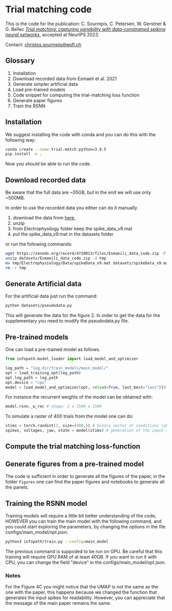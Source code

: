 # Trial matching code

This is the code for the publication:
C. Sourmpis, C. Petersen, W. Gerstner & G. Bellec
[*Trial matching: capturing variability with data-constrained spiking neural networks*](https://neurips.cc/virtual/2023/poster/71974), accepted at NeurIPS 2023.

Contact:
[christos.sourmpis@epfl.ch](mailto:christos.sourmpis@epfl.ch)


## Glossary
1) Installation
2) Download recorded data from Esmaeli et al. 2021
3) Generate simpler artificial data
4) Load pre-trained models
5) Code snippet for computing the trial-matching loss function
6) Generate paper figures
7) Train the RSNN

## Installation
We suggest installing the code with conda and you can do this with the following way:

```bash
conda create --name trial-match python=3.9.5
pip install -e .
```
Now you should be able to run the code.

## Download recorded data
Be aware that the full data are ~55GB, but in the end we will use only ~500MB.

In order to use the recorded data you either can do it manually 
1. download the data from [here](https://zenodo.org/record/4720013), 
2. unzip 
3. from Electrophysilogy folder keep the spike_data_v9.mat 
4. put the spike_data_v9.mat in the datasets folder 

or run the following commands:

```bash
wget https://zenodo.org/record/4720013/files/Esmaeili_data_code.zip -P datasets
unzip datasets/Esmaeili_data_code.zip -d tmp
mv tmp/Electrophysiology/Data/spikeData_v9.mat datasets/spikeData_v9.mat
rm -r tmp
```

## Generate Artificial data
For the artificial data just run the command:
```bash
python datasets/pseudodata.py
```
This will generate the data for the figure 2. In order to get the data for the supplementary you need to modify the pseudodata.py file.

## Pre-trained models 

One can load a pre-trained model as follows.

```python
from infopath.model_loader import load_model_and_optimizer

log_path = "log_dir/train_models/main_model/"
opt = load_training_opt(log_path)
opt.log_path = log_path
opt.device = "cpu"
model = load_model_and_optimizer(opt, reload=True, last_best="last")[0]
```

For instance the recurrent weights of the model can be obtained with:
```python
model.rsnn._w_rec # shape: 2 x 1500 x 1500
```

To simulate a raster of 400 trials from the model one can do:
```python
stims = torch.randint(2, size=(400,)) # binary vector of conditions (absence or presence of whisker stimulation)
spikes, voltages, jaw, state = model(stims) # generation of the input spikes and simulation of the RSNN
```

## Compute the trial matching loss-function



## Generate figures from a pre-trained model

The code is sufficient in order to generate all the figures of the paper, in the folder `Figures` one can find the paper figures and notebooks to generate all the panels.

## Training the RSNN model

Training models will require a little bit better understanding of the code, HOWEVER you can train the main model with the following command, and you could start exploring the parameters, by changing the options in the file configs/main_model/opt.json:

```bash
python3 infopath/train.py --config=main_model
```
The previous command is suppoded to be run on GPU. Be careful that this training will require GPU RAM of at least 40GB. If you want to run it with CPU, you can change the field "device" in the configs/main_model/opt.json.

### Notes
For the Figure 4C you might notice that the UMAP is not the same as the one with the paper, this happens because we changed the function that generates the input spikes for readability. However, you can appreciate that the message of the main paper remains the same.
